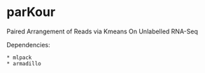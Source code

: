 # parKour
Paired Arrangement of Reads via Kmeans On Unlabelled RNA-Seq

Dependencies:

    * mlpack
    * armadillo

